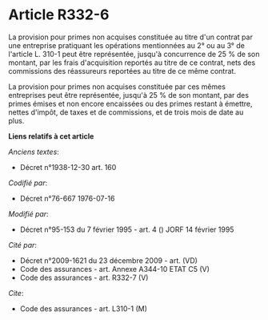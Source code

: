 # Article R332-6

La provision pour primes non acquises constituée au titre d'un contrat par une entreprise pratiquant les opérations
mentionnées au 2° ou au 3° de l'article L. 310-1 peut être représentée, jusqu'à concurrence de 25 % de son montant, par les
frais d'acquisition reportés au titre de ce contrat, nets des commissions des réassureurs reportées au titre de ce même
contrat.

La provision pour primes non acquises constituée par ces mêmes entreprises peut être représentée, jusqu'à 25 % de son
montant, par des primes émises et non encore encaissées ou des primes restant à émettre, nettes d'impôt, de taxes et de
commissions, et de trois mois de date au plus.

**Liens relatifs à cet article**

_Anciens textes_:

  - Décret n°1938-12-30 art. 160

_Codifié par_:

  - Décret n°76-667 1976-07-16

_Modifié par_:

  - Décret n°95-153 du 7 février 1995 - art. 4 () JORF 14 février 1995

_Cité par_:

  - Décret n°2009-1621 du 23 décembre 2009 - art. (VD)
  - Code des assurances - art. Annexe A344-10 ETAT C5 (V)
  - Code des assurances - art. R332-7 (V)

_Cite_:

  - Code des assurances - art. L310-1 (M)
